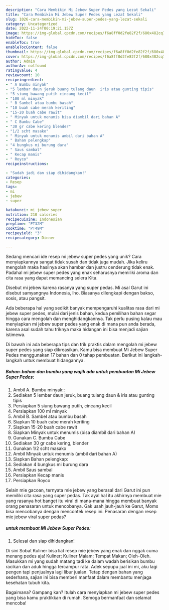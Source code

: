 ```yaml
---
description: "Cara Membikin Mi Jebew Super Pedes yang Lezat Sekali"
title: "Cara Membikin Mi Jebew Super Pedes yang Lezat Sekali"
slug: 1026-cara-membikin-mi-jebew-super-pedes-yang-lezat-sekali
category: Uncategorized
date: 2022-11-24T00:19:21.157Z
image: https://img-global.cpcdn.com/recipes/f6a8ff0d2fe82f2f/680x482cq70/mi-jebew-super-pedes-foto-resep-utama.jpg
hideToc: false
enableToc: true
enableTocContent: false
thumbnail: https://img-global.cpcdn.com/recipes/f6a8ff0d2fe82f2f/680x482cq70/mi-jebew-super-pedes-foto-resep-utama.jpg
cover: https://img-global.cpcdn.com/recipes/f6a8ff0d2fe82f2f/680x482cq70/mi-jebew-super-pedes-foto-resep-utama.jpg
author: Admin
authorAv: notfound
ratingvalue: 4
reviewcount: 10
recipeingredient:
- " A Bumbu minyak"
- "5 lembar daun jeruk buang tulang daun  iris atau gunting tipis"
- "5 siung bawang putih cincang kecil"
- "100 ml minyak"
- " B Sambel atau bumbu basah"
- "10 buah cabe merah keriting"
- "15-20 buah cabe rawit"
- " Minyak untuk menumis bisa diambil dari bahan A"
- " C Bumbu Cabe"
- "30 gr cabe kering blender"
- "1/2 scht masako"
- " Minyak untuk menumis ambil dari bahan A"
- " Bahan pelengkap"
- "4 bungkus mi burung dara"
- " Saus sambal"
- " Kecap manis"
- " Royco"
recipeinstructions:

- "Sudah jadi dan siap dihidangkan!"
categories:
- Resep
tags:
- mi
- jebew
- super

katakunci: mi jebew super 
nutrition: 210 calories
recipecuisine: Indonesian
preptime: "PT32M"
cooktime: "PT49M"
recipeyield: "3"
recipecategory: Dinner

---
```





Sedang mencari ide resep mi jebew super pedes yang unik? Cara menyiapkannya sangat tidak susah dan tidak juga mudah. Jika keliru mengolah maka hasilnya akan hambar dan justru cenderung tidak enak. Padahal mi jebew super pedes yang enak seharusnya memiliki aroma dan cita rasa yang dapat memancing selera Kita.





Disebut mi jebew karena rasanya yang super pedas. Mi asal Garut ini disebut samyangnya Indonesia, lho. Biasanya dilengkapi dengan bakso, sosis, atau pangsit.

Ada beberapa hal yang sedikit banyak mempengaruhi kualitas rasa dari mi jebew super pedes, mulai dari jenis bahan, kedua pemilihan bahan segar hingga cara mengolah dan menghidangkannya. Tak perlu pusing kalau mau menyiapkan mi jebew super pedes yang enak di mana pun anda berada, karena asal sudah tahu triknya maka hidangan ini bisa menjadi sajian istimewa.






Di bawah ini ada beberapa tips dan trik praktis dalam mengolah mi jebew super pedes yang siap dikreasikan. Kamu bisa membuat Mi Jebew Super Pedes menggunakan 17 bahan dan 0 tahap pembuatan. Berikut ini langkah-langkah untuk membuat hidangannya.

<!--inarticleads1-->

##### Bahan-bahan dan bumbu yang wajib ada untuk pembuatan Mi Jebew Super Pedes:

1. Ambil  A. Bumbu minyak::
1. Sediakan 5 lembar daun jeruk, buang tulang daun &amp; iris atau gunting tipis
1. Persiapkan 5 siung bawang putih, cincang kecil
1. Persiapkan 100 ml minyak
1. Ambil  B. Sambel atau bumbu basah
1. Siapkan 10 buah cabe merah keriting
1. Siapkan 15-20 buah cabe rawit
1. Siapkan  Minyak untuk menumis (bisa diambil dari bahan A)
1. Gunakan  C. Bumbu Cabe
1. Sediakan 30 gr cabe kering, blender
1. Gunakan 1/2 scht masako
1. Ambil  Minyak untuk menumis (ambil dari bahan A)
1. Siapkan  Bahan pelengkap:
1. Sediakan 4 bungkus mi burung dara
1. Ambil  Saus sambal
1. Persiapkan  Kecap manis
1. Persiapkan  Royco


Selain mie gacoan, ternyata mie jebew yang berasal dari Garut ini pun memiliki cita rasa yang super pedas. Tak ayal hal itu akhirnya membuat mie yang rasanya hot banget itu viral di mana-mana hingga membuat banyak orang penasaran untuk mencobanya. Gak usah jauh-jauh ke Garut, Moms bisa mencobanya dengan mencontek resep ini. Penasaran dengan resep mie jebew viral super pedas? 

<!--inarticleads2-->

#####  untuk membuat Mi Jebew Super Pedes:


1. Selesai dan siap dihidangkan!

Di sini Sobat Kuliner bisa liat resep mie jebew yang enak dan nggak cuma menang pedes aja! Kuliner; Kuliner Malam; Tempat Makan; Oleh-Oleh. Masukkan mi yang sudah matang tadi ke dalam wadah berisikan bumbu racikan dan aduk hingga tercampur rata. Adek sepupu jual ini mi, aku lagi pengen tapi penjualnya lagi libur jualan. Tetap dengan bahan yang sederhana, sajian ini bisa memberi manfaat dalam membantu menjaga kesehatan tubuh kita. 

Bagaimana? Gampang kan? Itulah cara menyiapkan mi jebew super pedes yang bisa kamu praktikkan di rumah. Semoga bermanfaat dan selamat mencoba!

